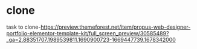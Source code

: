 # clone
task to clone-https://preview.themeforest.net/item/propus-web-designer-portfolio-elementor-template-kit/full_screen_preview/30585489?_ga=2.88351707.1989539811.1690900723-1669447739.1678342000
